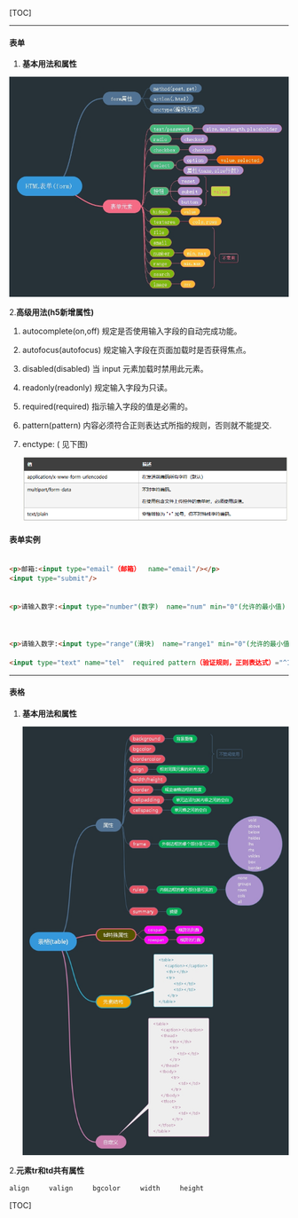 [TOC]

***



#### 表单

1. **基本用法和属性**

![](.\图片\表单.jpg)

2.**高级用法(h5新增属性)**

1. autocomplete(on,off)      规定是否使用输入字段的自动完成功能。

2. autofocus(autofocus)      规定输入字段在页面加载时是否获得焦点。

3. disabled(disabled)            当 input 元素加载时禁用此元素。

4. readonly(readonly)           规定输入字段为只读。

5. required(required)            指示输入字段的值是必需的。

6. pattern(pattern)                 内容必须符合正则表达式所指的规则，否则就不能提交.

7. enctype:                                ( 见下图)

    ![](图片/enctype.png)



#### 表单实例

```html

<p>邮箱:<input type="email"（邮箱）  name="email"/></p>
<input type="submit"/>


<p>请输入数字:<input type="number"(数字)  name="num" min="0"(允许的最小值) max="100"(允许的最大值) step(合法的数字间隔)="10"/></p>



<p>请输入数字:<input type="range"(滑块)  name="range1" min="0"(允许的最小值) max="10"(允许的最大值) step(合法的数字间隔)="2"/></p>

<input type="text" name="tel"  required pattern（验证规则，正则表达式）="^1[358]\d{9}" />

```



***

#### 表格

1. **基本用法和属性**

    ![](图片\表格.jpg)

    

2.**元素tr和td共有属性**

```html
align     valign     bgcolor     width     height     
```



[TOC]
